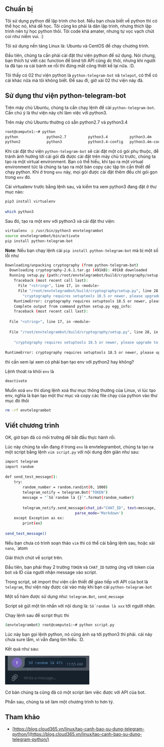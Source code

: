 ## Chuẩn bị

Tôi sử dụng python để lập trình cho bot. Nếu bạn chưa biết về python thì có thể học nó, khá dễ học. Tôi cũng ko phải 
là dân lập trình, nhưng thích lập trình nên tự học python thôi. Tôi code khá amater, nhưng tự vọc vạch chút coi như 
niềm vui. :)

Tôi sử dụng nền tảng Linux là: Ubuntu và CentOS để chạy chương trình.

Đầu tiên, chúng ta cần phải cài đặt thư viện python để sử dụng. Nói chung, bạn thích tự viết các function để bind tới API cũng dc thôi, nhưng khi người ta đã tạo ra 
cái bánh xe rồi thì đừng mất công thiết kế lại nữa. :D.

Tôi thấy có 02 thư viện python là `python-telegram-bot` và `telepot`, có thể có cái khác nữa mà tôi không biết. Để sau đi, giờ xài 02 thư viện này đã.

## Sử dụng thư viện python-telegram-bot

Trên máy chủ Ubuntu, chúng ta cần chạy lệnh để cài `python-telegram-bot`. Cần chú ý là thư viện này chỉ làm việc với python3. 

Trên máy chủ Ubuntu thường có sẵn python2.7 và python3.4

```sh
root@compute1:~# python
python             python2.7          python3.4          python3.4m         python3-config     python3m-config    
python2            python3            python3.4-config   python3.4m-config  python3m        
```

Khi cài đặt thư viện `python-telegram-bot` sẽ cài đặt một có gói phụ thuộc, để tránh ảnh hưởng tới cái gói đã được cài đặt trên máy chủ từ trước, chúng ta tạo ra một 
virtual environment. Bạn có thể hiểu, khi tạo ra một virtual environment tức là chúng ta tạo ra một bản copy các tập tin cần thiết để chạy python. Khi ở trong `env` này, mọi 
gói được cài đặt thêm đều chỉ gói gọn trong `env` đó.

Cài virtualenv trước bằng lệnh sau, và kiểm tra xem python3 đang đặt ở thư mục nào:

```sh
pip3 install virtualenv

which python3
```

Sau đó, tạo ra một env với python3 và cài đặt thư viện:

```sh
virtualenv -p /usr/bin/python3 envtelegrambot
source envtelegrambot/bin/activate
pip install python-telegram-bot
```

**Note**: Nếu bạn chạy lệnh cài `pip install python-telegram-bot` mà bị một số lỗi như

```sh
Downloading/unpacking cryptography (from python-telegram-bot)
  Downloading cryptography-2.6.1.tar.gz (491kB): 491kB downloaded
  Running setup.py (path:/root/envtelegrambot/build/cryptography/setup.py) egg_info for package cryptography
    Traceback (most recent call last):
      File "<string>", line 17, in <module>
      File "/root/envtelegrambot/build/cryptography/setup.py", line 28, in <module>
        "cryptography requires setuptools 18.5 or newer, please upgrade to a "
    RuntimeError: cryptography requires setuptools 18.5 or newer, please upgrade to a newer version of setuptools
    Complete output from command python setup.py egg_info:
    Traceback (most recent call last):

  File "<string>", line 17, in <module>

  File "/root/envtelegrambot/build/cryptography/setup.py", line 28, in <module>

    "cryptography requires setuptools 18.5 or newer, please upgrade to a "

RuntimeError: cryptography requires setuptools 18.5 or newer, please upgrade to a newer version of setuptools
```

thì cần xem lại xem có phải bạn tạo env với python2 hay không?

Lệnh thoát ra khỏi `env` là 

```sh
deactivate
```

Muốn xoá `env` thì dùng lệnh xoá thư mục thông thường của Linux, vì lúc tạo env, nghĩa là bạn tạo một thư mục và copy các file chạy của python vào thư mục đó thôi

```sh
rm -rf envtelegrambot
```

## Viết chương trình

OK, giờ bạn đã có môi trường để bắt đầu thực hành rồi.

Lúc này chúng ta vẫn đang ở trong `env` là envtelegrambot, chúng ta tạo ra một script bằng lệnh `vim script.py` với nội dung đơn giản như sau:

```sh
import telegram
import random

def send_test_message():
    try:
        random_number = random.randint(0, 1000)
        telegram_notify = telegram.Bot("TOKEN")
        message = "`Số random là {}`".format(random_number) 
    
        telegram_notify.send_message(chat_id="CHAT_ID", text=message,
                                parse_mode='Markdown')
    except Exception as ex:
        print(ex)

send_test_message()
```

Nếu bạn chưa có trình soạn thảo `vim` thì có thể cài bằng lệnh sau, hoặc xài `nano`, `atom

Giải thích chút về script trên. 

Đầu tiên, bạn phải thay 2 trường `TOKEN` và `CHAT_ID` tương ứng với token của bot và ID của người nhận message vào script.

Trong script, sẽ import thư viện cần thiết để giao tiếp với API của bot là `telegram`, thư viện này được cài vào máy khi bạn cài `python-telegram-bot`

Một số hàm được sử dụng như: `telegram.Bot`, `send_message`

Script sẽ gửi một tin nhắn với nội dung là: `Số random là xxx` tới người nhận.

Chạy lệnh sau để script thực thi

```sh
(envtelegrambot) root@compute1:~# python script.py
```

Lúc này bạn gọi lệnh python, nó cũng ánh xạ tới python3 thì phải. cái này chưa sure lắm, vì vẫn đang tìm hiểu. :D.

Kết quả như sau:

![telegrambot11](images/telegrambot11.png)

Cơ bản chúng ta cũng đã có một script làm việc được với API của bot. 

Phần sau, chúng ta sẽ làm một chương trình to hơn tý. 

## Tham khảo

- [https://blog.cloud365.vn/linux/tao-canh-bao-su-dung-telegram-python/](https://blog.cloud365.vn/linux/tao-canh-bao-su-dung-telegram-python/)